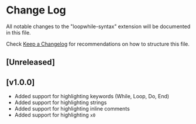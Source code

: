 # Change Log

All notable changes to the "loopwhile-syntax" extension will be documented in this file.

Check [Keep a Changelog](http://keepachangelog.com/) for recommendations on how to structure this file.

## [Unreleased]

## [v1.0.0]

- Added support for highlighting keywords (While, Loop, Do, End)
- Added support for highlighting strings
- Added support for highlighting inline comments
- Added support for highlighting `x0`
